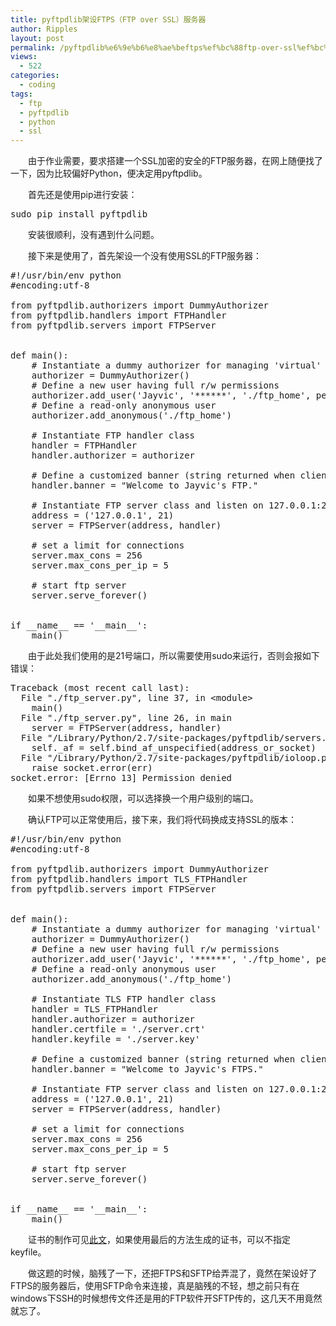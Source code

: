 ```yaml
---
title: pyftpdlib架设FTPS（FTP over SSL）服务器
author: Ripples
layout: post
permalink: /pyftpdlib%e6%9e%b6%e8%ae%beftps%ef%bc%88ftp-over-ssl%ef%bc%89%e6%9c%8d%e5%8a%a1%e5%99%a8/
views:
  - 522
categories:
  - coding
tags:
  - ftp
  - pyftpdlib
  - python
  - ssl
---
```

<p style="text-indent: 2em;">
  由于作业需要，要求搭建一个SSL加密的安全的FTP服务器，在网上随便找了一下，因为比较偏好Python，便决定用pyftpdlib。
</p>

<p style="text-indent: 2em;">
  首先还是使用pip进行安装：
</p>

<pre class="brush:python;toolbar:false">sudo&nbsp;pip&nbsp;install&nbsp;pyftpdlib</pre>

<!--more-->

<p style="text-indent: 2em;">
  安装很顺利，没有遇到什么问题。
</p>

<p style="text-indent: 2em;">
  接下来是使用了，首先架设一个没有使用SSL的FTP服务器：
</p>

<pre class="brush:python;toolbar:false">#!/usr/bin/env&nbsp;python
#encoding:utf-8

from&nbsp;pyftpdlib.authorizers&nbsp;import&nbsp;DummyAuthorizer
from&nbsp;pyftpdlib.handlers&nbsp;import&nbsp;FTPHandler
from&nbsp;pyftpdlib.servers&nbsp;import&nbsp;FTPServer


def&nbsp;main():
&nbsp;&nbsp;&nbsp;&nbsp;#&nbsp;Instantiate&nbsp;a&nbsp;dummy&nbsp;authorizer&nbsp;for&nbsp;managing&nbsp;&#39;virtual&#39;&nbsp;users
&nbsp;&nbsp;&nbsp;&nbsp;authorizer&nbsp;=&nbsp;DummyAuthorizer()
&nbsp;&nbsp;&nbsp;&nbsp;#&nbsp;Define&nbsp;a&nbsp;new&nbsp;user&nbsp;having&nbsp;full&nbsp;r/w&nbsp;permissions
&nbsp;&nbsp;&nbsp;&nbsp;authorizer.add_user(&#39;Jayvic&#39;,&nbsp;&#39;******&#39;,&nbsp;&#39;./ftp_home&#39;,&nbsp;perm=&#39;elradfmwM&#39;)
&nbsp;&nbsp;&nbsp;&nbsp;#&nbsp;Define&nbsp;a&nbsp;read-only&nbsp;anonymous&nbsp;user
&nbsp;&nbsp;&nbsp;&nbsp;authorizer.add_anonymous(&#39;./ftp_home&#39;)

&nbsp;&nbsp;&nbsp;&nbsp;#&nbsp;Instantiate&nbsp;FTP&nbsp;handler&nbsp;class
&nbsp;&nbsp;&nbsp;&nbsp;handler&nbsp;=&nbsp;FTPHandler
&nbsp;&nbsp;&nbsp;&nbsp;handler.authorizer&nbsp;=&nbsp;authorizer

&nbsp;&nbsp;&nbsp;&nbsp;#&nbsp;Define&nbsp;a&nbsp;customized&nbsp;banner&nbsp;(string&nbsp;returned&nbsp;when&nbsp;client&nbsp;connects)
&nbsp;&nbsp;&nbsp;&nbsp;handler.banner&nbsp;=&nbsp;"Welcome&nbsp;to&nbsp;Jayvic&#39;s&nbsp;FTP."

&nbsp;&nbsp;&nbsp;&nbsp;#&nbsp;Instantiate&nbsp;FTP&nbsp;server&nbsp;class&nbsp;and&nbsp;listen&nbsp;on&nbsp;127.0.0.1:21
&nbsp;&nbsp;&nbsp;&nbsp;address&nbsp;=&nbsp;(&#39;127.0.0.1&#39;,&nbsp;21)
&nbsp;&nbsp;&nbsp;&nbsp;server&nbsp;=&nbsp;FTPServer(address,&nbsp;handler)

&nbsp;&nbsp;&nbsp;&nbsp;#&nbsp;set&nbsp;a&nbsp;limit&nbsp;for&nbsp;connections
&nbsp;&nbsp;&nbsp;&nbsp;server.max_cons&nbsp;=&nbsp;256
&nbsp;&nbsp;&nbsp;&nbsp;server.max_cons_per_ip&nbsp;=&nbsp;5

&nbsp;&nbsp;&nbsp;&nbsp;#&nbsp;start&nbsp;ftp&nbsp;server
&nbsp;&nbsp;&nbsp;&nbsp;server.serve_forever()


if&nbsp;__name__&nbsp;==&nbsp;&#39;__main__&#39;:
&nbsp;&nbsp;&nbsp;&nbsp;main()</pre>

<p style="text-indent: 2em;">
  由于此处我们使用的是21号端口，所以需要使用sudo来运行，否则会报如下错误：
</p>

<pre class="brush:plain;toolbar:false">Traceback&nbsp;(most&nbsp;recent&nbsp;call&nbsp;last):
&nbsp;&nbsp;File&nbsp;"./ftp_server.py",&nbsp;line&nbsp;37,&nbsp;in&nbsp;&lt;module&gt;
&nbsp;&nbsp;&nbsp;&nbsp;main()
&nbsp;&nbsp;File&nbsp;"./ftp_server.py",&nbsp;line&nbsp;26,&nbsp;in&nbsp;main
&nbsp;&nbsp;&nbsp;&nbsp;server&nbsp;=&nbsp;FTPServer(address,&nbsp;handler)
&nbsp;&nbsp;File&nbsp;"/Library/Python/2.7/site-packages/pyftpdlib/servers.py",&nbsp;line&nbsp;145,&nbsp;in&nbsp;__init__
&nbsp;&nbsp;&nbsp;&nbsp;self._af&nbsp;=&nbsp;self.bind_af_unspecified(address_or_socket)
&nbsp;&nbsp;File&nbsp;"/Library/Python/2.7/site-packages/pyftpdlib/ioloop.py",&nbsp;line&nbsp;774,&nbsp;in&nbsp;bind_af_unspecified
&nbsp;&nbsp;&nbsp;&nbsp;raise&nbsp;socket.error(err)
socket.error:&nbsp;[Errno&nbsp;13]&nbsp;Permission&nbsp;denied</pre>

<p style="text-indent: 2em;">
  如果不想使用sudo权限，可以选择换一个用户级别的端口。
</p>

<p style="text-indent: 2em;">
  确认FTP可以正常使用后，接下来，我们将代码换成支持SSL的版本：
</p>

<pre class="brush:python;toolbar:false">#!/usr/bin/env&nbsp;python
#encoding:utf-8

from&nbsp;pyftpdlib.authorizers&nbsp;import&nbsp;DummyAuthorizer
from&nbsp;pyftpdlib.handlers&nbsp;import&nbsp;TLS_FTPHandler
from&nbsp;pyftpdlib.servers&nbsp;import&nbsp;FTPServer


def&nbsp;main():
&nbsp;&nbsp;&nbsp;&nbsp;#&nbsp;Instantiate&nbsp;a&nbsp;dummy&nbsp;authorizer&nbsp;for&nbsp;managing&nbsp;&#39;virtual&#39;&nbsp;users
&nbsp;&nbsp;&nbsp;&nbsp;authorizer&nbsp;=&nbsp;DummyAuthorizer()
&nbsp;&nbsp;&nbsp;&nbsp;#&nbsp;Define&nbsp;a&nbsp;new&nbsp;user&nbsp;having&nbsp;full&nbsp;r/w&nbsp;permissions
&nbsp;&nbsp;&nbsp;&nbsp;authorizer.add_user(&#39;Jayvic&#39;,&nbsp;&#39;******&#39;,&nbsp;&#39;./ftp_home&#39;,&nbsp;perm=&#39;elradfmwM&#39;)
&nbsp;&nbsp;&nbsp;&nbsp;#&nbsp;Define&nbsp;a&nbsp;read-only&nbsp;anonymous&nbsp;user
&nbsp;&nbsp;&nbsp;&nbsp;authorizer.add_anonymous(&#39;./ftp_home&#39;)

&nbsp;&nbsp;&nbsp;&nbsp;#&nbsp;Instantiate&nbsp;TLS&nbsp;FTP&nbsp;handler&nbsp;class
&nbsp;&nbsp;&nbsp;&nbsp;handler&nbsp;=&nbsp;TLS_FTPHandler
&nbsp;&nbsp;&nbsp;&nbsp;handler.authorizer&nbsp;=&nbsp;authorizer
&nbsp;&nbsp;&nbsp;&nbsp;handler.certfile&nbsp;=&nbsp;&#39;./server.crt&#39;
&nbsp;&nbsp;&nbsp;&nbsp;handler.keyfile&nbsp;=&nbsp;&#39;./server.key&#39;

&nbsp;&nbsp;&nbsp;&nbsp;#&nbsp;Define&nbsp;a&nbsp;customized&nbsp;banner&nbsp;(string&nbsp;returned&nbsp;when&nbsp;client&nbsp;connects)
&nbsp;&nbsp;&nbsp;&nbsp;handler.banner&nbsp;=&nbsp;"Welcome&nbsp;to&nbsp;Jayvic&#39;s&nbsp;FTPS."

&nbsp;&nbsp;&nbsp;&nbsp;#&nbsp;Instantiate&nbsp;FTP&nbsp;server&nbsp;class&nbsp;and&nbsp;listen&nbsp;on&nbsp;127.0.0.1:21
&nbsp;&nbsp;&nbsp;&nbsp;address&nbsp;=&nbsp;(&#39;127.0.0.1&#39;,&nbsp;21)
&nbsp;&nbsp;&nbsp;&nbsp;server&nbsp;=&nbsp;FTPServer(address,&nbsp;handler)

&nbsp;&nbsp;&nbsp;&nbsp;#&nbsp;set&nbsp;a&nbsp;limit&nbsp;for&nbsp;connections
&nbsp;&nbsp;&nbsp;&nbsp;server.max_cons&nbsp;=&nbsp;256
&nbsp;&nbsp;&nbsp;&nbsp;server.max_cons_per_ip&nbsp;=&nbsp;5

&nbsp;&nbsp;&nbsp;&nbsp;#&nbsp;start&nbsp;ftp&nbsp;server
&nbsp;&nbsp;&nbsp;&nbsp;server.serve_forever()


if&nbsp;__name__&nbsp;==&nbsp;&#39;__main__&#39;:
&nbsp;&nbsp;&nbsp;&nbsp;main()</pre>

<p style="text-indent: 2em;">
  证书的制作可见<a href="http://geekjayvic.sinaapp.com/?p=481" target="_blank">此文</a>，如果使用最后的方法生成的证书，可以不指定keyfile。
</p>

<p style="text-indent: 2em;">
  做这题的时候，脑残了一下，还把FTPS和SFTP给弄混了，竟然在架设好了FTPS的服务器后，使用SFTP命令来连接，真是脑残的不轻，想之前只有在windows下SSH的时候想传文件还是用的FTP软件开SFTP传的，这几天不用竟然就忘了。
</p>
